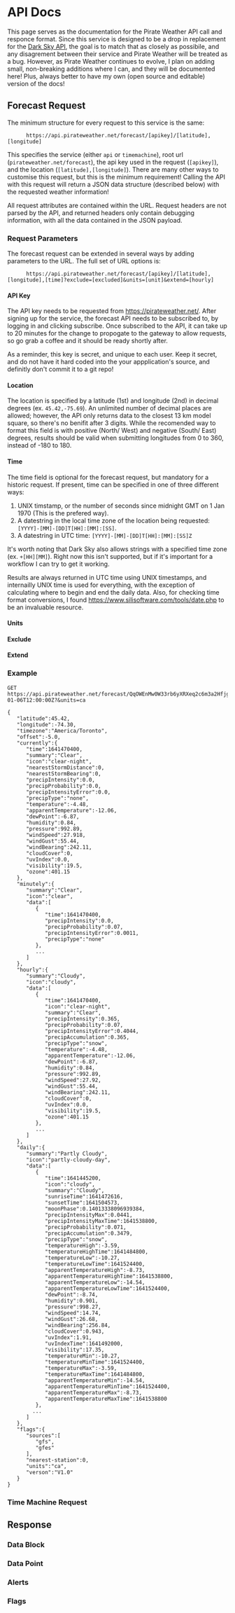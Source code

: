 # API Docs

This page serves as the documentation for the Pirate Weather API call and responce format. Since this service is designed to be a drop in replacement for the [Dark Sky API](https://web.archive.org/web/20200723173936/https://darksky.net/dev/docs), the goal is to match that as closely as possibile, and any disagrement between their service and Pirate Weather will be treated as a bug. However, as Pirate Weather continues to evolve, I plan on adding small, non-breaking additions where I can, and they will be documented here! Plus, always better to have my own (open source and editable) version of the docs!

## Forecast Request
The minimum structure for every request to this service is the same:
```
      https://api.pirateweather.net/forecast/[apikey]/[latitude],[longitude]
```	

This specifies the service (either `api` or `timemachine`), root url (`pirateweather.net/forecast`), the api key used in the request (`[apikey]`), and the location (`[latitude],[longitude]`). There are many other ways to customise this request, but this is the minimum requirement! Calling the API with this request will return a JSON data structure (described below) with the requested weather information!

All request attributes are contained within the URL. Request headers are not parsed by the API, and returned headers only contain debugging information, with all the data contained in the JSON payload. 

### Request Parameters
The forecast request can be extended in several ways by adding parameters to the URL. The full set of URL options is:
```
      https://api.pirateweather.net/forecast/[apikey]/[latitude],[longitude],[time]?exclude=[excluded]&units=[unit]&extend=[hourly]
```	

#### API Key
The API key needs to be requested from <https://pirateweather.net/>. After signing up for the service, the forecast API needs to be subscribed to, by logging in and clicking subscribe. Once subscribed to the API, it can take up to 20 minutes for the change to propogate to the gateway to allow requests, so go grab a coffee and it should be ready shortly after. 

As a reminder, this key is secret, and unique to each user. Keep it secret, and do not have it hard coded into the your appplication's source, and definitly don't commit it to a git repo!

#### Location
The location is specified by a latitude (1st) and longitude (2nd) in decimal degrees (ex. `45.42,-75.69`). An unlimited number of decimal places are allowed; however, the API only returns data to the closest 13 km model square, so there's no benifit after 3 digits. While the recomended way to format this field is with positive (North/ West) and negative (South/ East) degrees, results should be valid when submitting longitudes from 0 to 360, instead of -180 to 180. 

#### Time
The time field is optional for the forecast request, but mandatory for a historic request. If present, time can be specified in one of three different ways:
1. UNIX timstamp, or the number of seconds since midnight GMT on 1 Jan 1970 (This is the prefered way).
2. A datestring in the local time zone of the location being requested: `[YYYY]-[MM]-[DD]T[HH]:[MM]:[SS]`.
3. A datestring in UTC time: `[YYYY]-[MM]-[DD]T[HH]:[MM]:[SS]Z`

It's worth noting that Dark Sky also allows strings with a specified time zone (ex. `+[HH][MM]`). Right now this isn't supported, but if it's important for a workflow I can try to get it working.

Results are always returned in UTC time using UNIX timestamps, and internailly UNIX time is used for everything, with the exception of calculating where to begin and end the daily data. Also, for checking time format conversions, I found <https://www.silisoftware.com/tools/date.php> to be an invaluable resource.

#### Units



#### Exclude



#### Extend



### Example
```
GET https://api.pirateweather.net/forecast/QqOWEnMw0W33rb6yXRXeq2c6m3a2Hfjg4l5RRzwW/45.42,-74.30,2022-01-06T12:00:00Z?&units=ca

{
   "latitude":45.42,
   "longitude":-74.30,
   "timezone":"America/Toronto",
   "offset":-5.0,
   "currently":{
      "time":1641470400,
      "summary":"Clear",
      "icon":"clear-night",
      "nearestStormDistance":0,
      "nearestStormBearing":0,
      "precipIntensity":0.0,
      "precipProbability":0.0,
      "precipIntensityError":0.0,
      "precipType":"none",
      "temperature":-4.48,
      "apparentTemperature":-12.06,
      "dewPoint":-6.87,
      "humidity":0.84,
      "pressure":992.89,
      "windSpeed":27.918,
      "windGust":55.44,
      "windBearing":242.11,
      "cloudCover":0,
      "uvIndex":0.0,
      "visibility":19.5,
      "ozone":401.15
   },
   "minutely":{
      "summary":"Clear",
      "icon":"clear",
      "data":[
         {
            "time":1641470400,
            "precipIntensity":0.0,
            "precipProbability":0.07,
            "precipIntensityError":0.0011,
            "precipType":"none"
         },
		 ...
      ]
   },
   "hourly":{
      "summary":"Cloudy",
      "icon":"cloudy",
      "data":[
         {
            "time":1641470400,
            "icon":"clear-night",
            "summary":"Clear",
            "precipIntensity":0.365,
            "precipProbability":0.07,
            "precipIntensityError":0.4044,
            "precipAccumulation":0.365,
            "precipType":"snow",
            "temperature":-4.48,
            "apparentTemperature":-12.06,
            "dewPoint":-6.87,
            "humidity":0.84,
            "pressure":992.89,
            "windSpeed":27.92,
            "windGust":55.44,
            "windBearing":242.11,
            "cloudCover":0,
            "uvIndex":0.0,
            "visibility":19.5,
            "ozone":401.15
         },
		 ...
      ]
   },
   "daily":{
      "summary":"Partly Cloudy",
      "icon":"partly-cloudy-day",
      "data":[
         {
            "time":1641445200,
            "icon":"cloudy",
            "summary":"Cloudy",
            "sunriseTime":1641472616,
            "sunsetTime":1641504573,
            "moonPhase":0.14013338096939384,
            "precipIntensityMax":0.0441,
            "precipIntensityMaxTime":1641538800,
            "precipProbability":0.071,
            "precipAccumulation":0.3479,
            "precipType":"snow",
            "temperatureHigh":-3.59,
            "temperatureHighTime":1641484800,
            "temperatureLow":-10.27,
            "temperatureLowTime":1641524400,
            "apparentTemperatureHigh":-8.73,
            "apparentTemperatureHighTime":1641538800,
            "apparentTemperatureLow":-14.54,
            "apparentTemperatureLowTime":1641524400,
            "dewPoint":-8.74,
            "humidity":0.901,
            "pressure":998.27,
            "windSpeed":14.74,
            "windGust":26.68,
            "windBearing":256.84,
            "cloudCover":0.943,
            "uvIndex":1.91,
            "uvIndexTime":1641492000,
            "visibility":17.35,
            "temperatureMin":-10.27,
            "temperatureMinTime":1641524400,
            "temperatureMax":-3.59,
            "temperatureMaxTime":1641484800,
            "apparentTemperatureMin":-14.54,
            "apparentTemperatureMinTime":1641524400,
            "apparentTemperatureMax":-8.73,
            "apparentTemperatureMaxTime":1641538800
         },
		...
      ]
   },
   "flags":{
      "sources":[
         "gfs",
         "gfes"
      ],
      "nearest-station":0,
      "units":"ca",
      "verson":"V1.0"
   }
}
```


### Time Machine Request


## Response

### Data Block


### Data Point


### Alerts


### Flags




